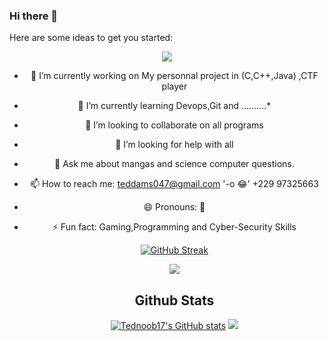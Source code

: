 ### Hi there 👋

<!--
**Tednoob17/Tednoob17** is a ✨ _special_ ✨ repository because its `README.md` (this file) appears on your GitHub profile.
-->
Here are some ideas to get you started:
<div align='center'>

<img src="https://images.alphacoders.com/103/1038784.jpg"/><br>

- 🔭 I’m currently working on My personnal project in (C,C++,Java) ,CTF player <br>
- 🌱 I’m currently learning Devops,Git and ..........* <br>
- 👯 I’m looking to collaborate on all programs <br>
- 🤔 I’m looking for help with all  <br>
- 💬 Ask me about mangas and science computer questions. <br>
- 📫 How to reach me: teddams047@gmail.com '-o 😂' +229 97325663  <br>
- 😄 Pronouns: 🙂 <br>
- ⚡ Fun fact: Gaming,Programming and Cyber-Security Skills <br>
  
  [![GitHub Streak](http://github-readme-streak-stats.herokuapp.com?user=Tednoob17&theme=onedark&hide_border=true)](https://git.io/streak-stats)
  
  [](https://github-profile-trophy.vercel.app/?username=Tednoob17&margin-w=8)
  ![](https://komarev.com/ghpvc/?username=Tednoob17&style=flat-square)
  
  ## Github Stats 
  <a href="http://www.github.com/Tednoob17"><img src="https://github-readme-stats.vercel.app/api?username=Tednoob17&show_icons=true&hide=&count_private=true&title_color=6366f1&text_color=000000&icon_color=00FF00&bg_color=ffffff&hide_border=true&show_icons=true" alt="Tednoob17's GitHub stats" /></a>
  <a href="http://www.github.com/Tednoob17"><img src="https://github-readme-streak-stats.herokuapp.com/?user=Tednoob17&stroke=000000&background=ffffff&ring=6366f1&fire=6366f1&currStreakNum=000000&currStreakLabel=6366f1&sideNums=000000&sideLabels=000000&dates=000000&hide_border=true" /></a>
</div>
